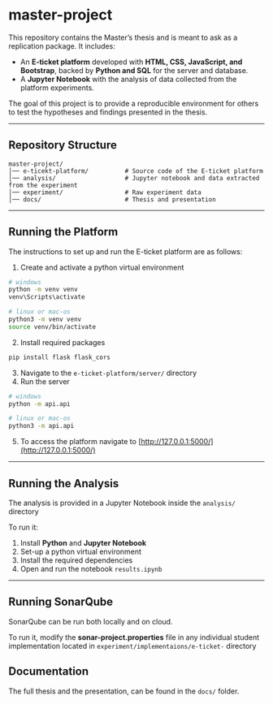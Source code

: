# master-project

This repository contains the Master’s thesis and is meant to ask as a replication package. It includes:

* An **E-ticket platform** developed with **HTML, CSS, JavaScript, and Bootstrap**, backed by **Python and SQL** for the server and database.
* A **Jupyter Notebook** with the analysis of data collected from the platform experiments.

The goal of this project is to provide a reproducible environment for others to test the hypotheses and findings presented in the thesis.

---

## Repository Structure

```
master-project/
│── e-ticekt-platform/          # Source code of the E-ticket platform
│── analysis/                   # Jupyter notebook and data extracted from the experiment
│── experiment/                 # Raw experiment data
│── docs/                       # Thesis and presentation
```

---

## Running the Platform

The instructions to set up and run the E-ticket platform are as follows:
1. Create and activate a python virtual environment
```bash
# windows
python -m venv venv
venv\Scripts\activate

# linux or mac-os
python3 -m venv venv
source venv/bin/activate
```
2. Install required packages
```bash
pip install flask flask_cors
```
3. Navigate to the `e-ticket-platform/server/` directory
4. Run the server
```bash
# windows
python -m api.api

# linux or mac-os
python3 -m api.api
```
5. To access the platform navigate to [http://127.0.0.1:5000/](http://127.0.0.1:5000/)

---

## Running the Analysis

The analysis is provided in a Jupyter Notebook inside the `analysis/` directory

To run it:

1. Install **Python** and **Jupyter Notebook**
2. Set-up a python virtual environment
3. Install the required dependencies
4. Open and run the notebook `results.ipynb`

---

## Running SonarQube

SonarQube can be run both locally and on cloud.

To run it, modify the **sonar-project.properties** file in any individual student implementation located in `experiment/implementaions/e-ticket-` directory

## Documentation

The full thesis and the presentation, can be found in the `docs/` folder.
